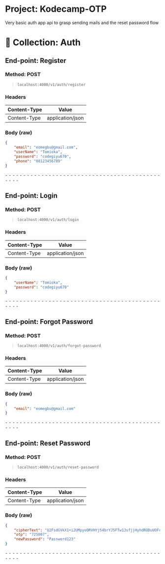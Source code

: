 # Project: Kodecamp-OTP
Very basic auth app api to grasp sending mails and the reset password flow
# 📁 Collection: Auth 


## End-point: Register
### Method: POST
>```
>localhost:4000/v1/auth/register
>```
### Headers

|Content-Type|Value|
|---|---|
|Content-Type|application/json|


### Body (**raw**)

```json
{
    "email": "eomegbu@gmail.com",
    "userName": "Tomioka",
    "password": "codegiyu670",
    "phone": "08123456789"
}
```


⁃ ⁃ ⁃ ⁃ ⁃ ⁃ ⁃ ⁃ ⁃ ⁃ ⁃ ⁃ ⁃ ⁃ ⁃ ⁃ ⁃ ⁃ ⁃ ⁃ ⁃ ⁃ ⁃ ⁃ ⁃ ⁃ ⁃ ⁃ ⁃ ⁃ ⁃ ⁃ ⁃ ⁃ ⁃ ⁃ ⁃ ⁃ ⁃ ⁃ ⁃ ⁃ ⁃ ⁃ ⁃ ⁃ ⁃

## End-point: Login
### Method: POST
>```
>localhost:4000/v1/auth/login
>```
### Headers

|Content-Type|Value|
|---|---|
|Content-Type|application/json|


### Body (**raw**)

```json
{
    "userName": "Tomioka",
    "password": "codegiyu670"
}
```


⁃ ⁃ ⁃ ⁃ ⁃ ⁃ ⁃ ⁃ ⁃ ⁃ ⁃ ⁃ ⁃ ⁃ ⁃ ⁃ ⁃ ⁃ ⁃ ⁃ ⁃ ⁃ ⁃ ⁃ ⁃ ⁃ ⁃ ⁃ ⁃ ⁃ ⁃ ⁃ ⁃ ⁃ ⁃ ⁃ ⁃ ⁃ ⁃ ⁃ ⁃ ⁃ ⁃ ⁃ ⁃ ⁃ ⁃

## End-point: Forgot Password
### Method: POST
>```
>localhost:4000/v1/auth/forgot-password
>```
### Headers

|Content-Type|Value|
|---|---|
|Content-Type|application/json|


### Body (**raw**)

```json
{
    "email": "eomegbu@gmail.com"
}
```


⁃ ⁃ ⁃ ⁃ ⁃ ⁃ ⁃ ⁃ ⁃ ⁃ ⁃ ⁃ ⁃ ⁃ ⁃ ⁃ ⁃ ⁃ ⁃ ⁃ ⁃ ⁃ ⁃ ⁃ ⁃ ⁃ ⁃ ⁃ ⁃ ⁃ ⁃ ⁃ ⁃ ⁃ ⁃ ⁃ ⁃ ⁃ ⁃ ⁃ ⁃ ⁃ ⁃ ⁃ ⁃ ⁃ ⁃

## End-point: Reset Password
### Method: POST
>```
>localhost:4000/v1/auth/reset-password
>```
### Headers

|Content-Type|Value|
|---|---|
|Content-Type|application/json|


### Body (**raw**)

```json
{
    "cipherText": "U2FsdGVkX1+i2UMpyoORVHYj54brYJ5FTw1JsfjjHyhdRODuUOFoy7r5pBmHiot3",
    "otp": "725007",
    "newPassword": "Password123"
}
```


⁃ ⁃ ⁃ ⁃ ⁃ ⁃ ⁃ ⁃ ⁃ ⁃ ⁃ ⁃ ⁃ ⁃ ⁃ ⁃ ⁃ ⁃ ⁃ ⁃ ⁃ ⁃ ⁃ ⁃ ⁃ ⁃ ⁃ ⁃ ⁃ ⁃ ⁃ ⁃ ⁃ ⁃ ⁃ ⁃ ⁃ ⁃ ⁃ ⁃ ⁃ ⁃ ⁃ ⁃ ⁃ ⁃ ⁃